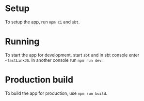 # Setup

To setup the app, run `npm ci` and `sbt`.

# Running

To start the app for development, start `sbt` and in sbt console enter `~fastLinkJS`. In another console run `npm run dev`.

# Production build

To build the app for production, use `npm run build`.

